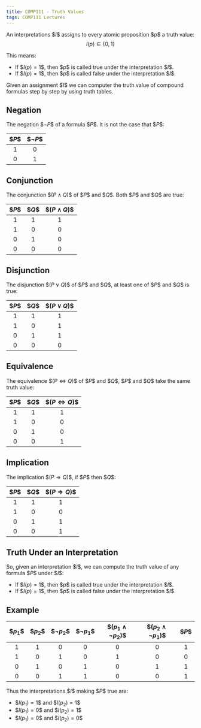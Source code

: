 ```yaml
---
title: COMP111 - Truth Values
tags: COMP111 Lectures
---
```

An interpretations \$$I\$$ assigns to every atomic proposition \$$p\$$ a truth value:
$$I(p)\in\{0,1\}$$

This means:

* If \$$I(p)=1\$$, then \$$p\$$ is called true under the interpretation \$$I\$$.
* If \$$I(p)=1\$$, then \$$p\$$ is called false under the interpretation \$$I\$$.

Given an assignment \$$I\$$ we can computer the truth value of compound formulas step by step by using truth tables.

## Negation
The negation \$$\neg P\$$ of a formula \$$P\$$. It is not the case that \$$P\$$:

| \$$P\$$ | \$$\neg P\$$ |
| :-: | :-: |
| 1 | 0 |
| 0 | 1 |

## Conjunction
The conjunction \$$(P\wedge Q)\$$ of \$$P\$$ and \$$Q\$$. Both \$$P\$$ and \$$Q\$$ are true:

| \$$P\$$ | \$$Q\$$ | \$$(P\wedge Q)\$$ |
| :-: | :-: | :-: |
| 1 | 1 | 1 |
| 1 | 0 | 0 |
| 0 | 1 | 0 | 
| 0 | 0 | 0 |

## Disjunction
The disjunction \$$(P\vee Q)\$$ of \$$P\$$ and \$$Q\$$, at least one of \$$P\$$ and \$$Q\$$ is true:

| \$$P\$$ | \$$Q\$$ | \$$(P\vee Q)\$$ |
| :-: | :-: | :-: |
| 1 | 1 | 1 |
| 1 | 0 | 1 |
| 0 | 1 | 1 | 
| 0 | 0 | 0 |

## Equivalence
The equivalence \$$(P\Leftrightarrow Q)\$$ of \$$P\$$ and \$$Q\$$, \$$P\$$ and \$$Q\$$ take the same truth value:

| \$$P\$$ | \$$Q\$$ | \$$(P\Leftrightarrow Q)\$$ |
| :-: | :-: | :-: |
| 1 | 1 | 1 |
| 1 | 0 | 0 |
| 0 | 1 | 0 | 
| 0 | 0 | 1 |

## Implication
The implication \$$(P\Rightarrow Q)\$$, if \$$P\$$ then \$$Q\$$:


| \$$P\$$ | \$$Q\$$ | \$$(P\Rightarrow Q)\$$ |
| :-: | :-: | :-: |
| 1 | 1 | 1 |
| 1 | 0 | 0 |
| 0 | 1 | 1 | 
| 0 | 0 | 1 |

## Truth Under an Interpretation
So, given an interpretation \$$I\$$, we can compute the truth value of any formula \$$P\$$ under \$$I\$$:

* If \$$I(p)=1\$$, then \$$p\$$ is called true under the interpretation \$$I\$$.
* If \$$I(p)=1\$$, then \$$p\$$ is called false under the interpretation \$$I\$$.

## Example

| \$$p_1\$$ | \$$p_2\$$ | \$$\neg p_2\$$ | \$$\neg p_1\$$ | \$$(p_1\wedge\neg p_2)\$$ | \$$(p_2\wedge\neg p_1)\$$| \$$P\$$ |
| :-: | :-: | :-: | :-: | :-: | :-: | :-: |
| 1 | 1 | 0 | 0 | 0 | 0 | 1 |
| 1 | 0 | 1 | 0 | 1 | 0 | 0 |
| 0 | 1 | 0 | 1 | 0 | 1 | 1 |
| 0 | 0 | 1 | 1 | 0 | 0 | 1 |

Thus the interpretations \$$I\$$ making \$$P\$$ true are:

* \$$I(p_1)=1\$$ and \$$I(p_2)=1\$$
* \$$I(p_1)=0\$$ and \$$I(p_2)=1\$$
* \$$I(p_1)=0\$$ and \$$I(p_2)=0\$$